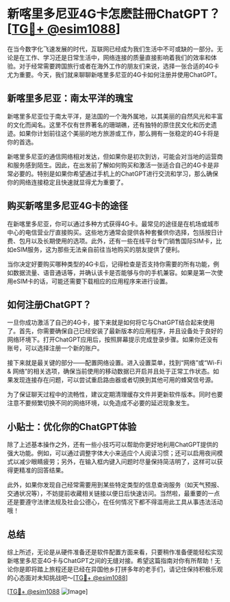 # 新喀里多尼亚4G卡怎麽註冊ChatGPT？[[TG💪+ @esim1088](https://t.me/s/esim1088)]

在当今数字化飞速发展的时代，互联网已经成为我们生活中不可或缺的一部分。无论是在工作、学习还是日常生活中，网络连接的质量直接影响着我们的效率和体验。对于经常需要跨国旅行或者在海外工作的朋友们来说，选择一张合适的4G卡尤为重要。今天，我们就来聊聊新喀里多尼亚的4G卡如何注册并使用ChatGPT。

## 新喀里多尼亚：南太平洋的瑰宝

新喀里多尼亚位于南太平洋，是法国的一个海外属地，以其美丽的自然风光和丰富的文化而闻名。这里不仅有世界著名的珊瑚礁，还有独特的原住民文化和历史遗迹。如果你计划前往这个美丽的地方旅游或工作，那么拥有一张稳定的4G卡将是你的首选。

新喀里多尼亚的通信网络相对发达，但如果你是初次到访，可能会对当地的运营商和服务感到陌生。因此，在出发前了解如何购买和激活一张适合自己的4G卡是非常必要的。特别是如果你希望通过手机上的ChatGPT进行交流和学习，那么确保你的网络连接稳定且快速就显得尤为重要了。

## 购买新喀里多尼亚4G卡的途径

在新喀里多尼亚，你可以通过多种方式获得4G卡。最常见的途径是在机场或城市中心的电信营业厅直接购买。这些地方通常会提供各种套餐供你选择，包括按日计费、包月以及长期使用的选项。此外，还有一些在线平台专门销售国际SIM卡，比如eSIM服务，这为那些无法亲自前往当地购买的朋友提供了便利。

当你决定好要购买哪种类型的4G卡后，记得检查是否支持你需要的所有功能，例如数据流量、语音通话等，并确认该卡是否能够与你的手机兼容。如果是第一次使用eSIM卡的话，可能还需要下载相应的应用程序来进行设置。

## 如何注册ChatGPT？

一旦你成功激活了自己的4G卡，接下来就是如何将它与ChatGPT结合起来使用了。首先，你需要确保自己已经安装了最新版本的应用程序，并且设备处于良好的网络环境下。打开ChatGPT应用后，按照屏幕提示完成登录步骤。如果你还没有账号，可以选择注册一个新的账户。

接下来就是最关键的部分——配置网络设置。进入设置菜单，找到“网络”或“Wi-Fi & 网络”的相关选项，确保当前使用的移动数据已开启并且处于正常工作状态。如果发现连接存在问题，可以尝试重启路由器或者切换到其他可用的蜂窝信号源。

为了保证聊天过程中的流畅性，建议定期清理缓存文件并更新软件版本。同时也要注意不要频繁切换不同的网络环境，以免造成不必要的延迟现象发生。

## 小贴士：优化你的ChatGPT体验

除了上述基本操作之外，还有一些小技巧可以帮助你更好地利用ChatGPT提供的强大功能。例如，可以通过调整字体大小来适应个人阅读习惯；还可以启用夜间模式以减少眼睛疲劳；另外，在输入框内键入问题时尽量保持简洁明了，这样可以获得更精准的回答结果。

此外，如果你发现自己经常需要用到某些特定类型的信息查询服务（如天气预报、交通状况等），不妨提前收藏相关链接以便日后快速访问。当然啦，最重要的一点还是要遵守法律法规及社会公德心，在任何情况下都不得滥用此工具从事违法活动哦！

## 总结

综上所述，无论是从硬件准备还是软件配置方面来看，只要稍作准备便能轻松实现新喀里多尼亚4G卡与ChatGPT之间的无缝对接。希望这篇指南对你有所帮助！无论你是即将踏上旅程还是已经在异国他乡打拼多年的老手们，请记住保持积极乐观的心态面对未知挑战吧～[[TG💪+ @esim1088](https://t.me/s/esim1088)]

[[TG💪+ @esim1088](https://t.me/s/esim1088) ![Image](https://i.postimg.cc/4NQfJmqS/Snipaste-2025-05-13-00-14-12.png)]